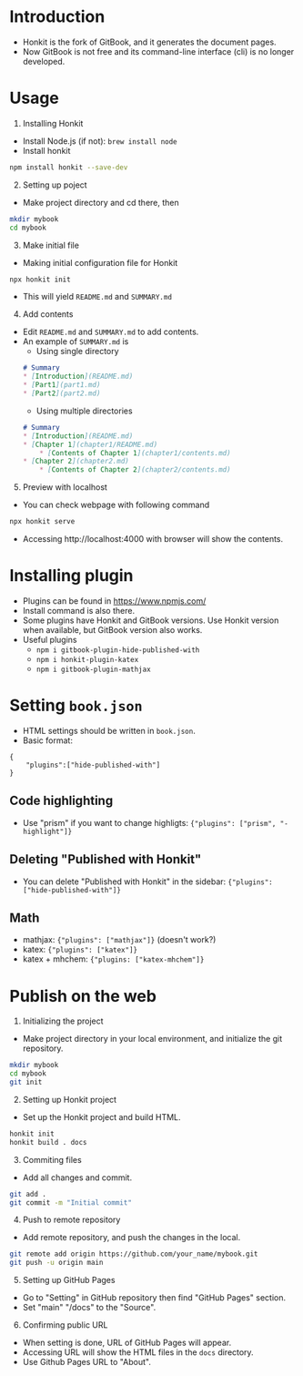 # Introduction
* Honkit is the fork of GitBook, and it generates the document pages.
* Now GitBook is not free and its command-line interface (cli) is no longer developed.

# Usage
1. Installing Honkit
* Install Node.js (if not): `brew install node`
* Install honkit
```bash
npm install honkit --save-dev
```

2. Setting up poject
* Make project directory and cd there, then
```bash
mkdir mybook
cd mybook
```

3. Make initial file
* Making initial configuration file for Honkit
```bash
npx honkit init
```
* This will yield `README.md` and `SUMMARY.md`

4. Add contents
* Edit `README.md` and `SUMMARY.md` to add contents.
* An example of `SUMMARY.md` is
    + Using single directory
    ```markdown
    # Summary
    * [Introduction](README.md)
    * [Part1](part1.md)
    * [Part2](part2.md)
    ```
    + Using multiple directories
    ```markdown
    # Summary
    * [Introduction](README.md)
    * [Chapter 1](chapter1/README.md)
        * [Contents of Chapter 1](chapter1/contents.md)
    * [Chapter 2](chapter2.md)
        * [Contents of Chapter 2](chapter2/contents.md)
  ```

5. Preview with localhost
* You can check webpage with following command
```bash
npx honkit serve
```
* Accessing http://localhost:4000 with browser will show the contents.

# Installing plugin
* Plugins can be found in https://www.npmjs.com/
* Install command is also there.
* Some plugins have Honkit and GitBook versions. Use Honkit version when available, but GitBook version also works.
* Useful plugins
  + `npm i gitbook-plugin-hide-published-with`
  + `npm i honkit-plugin-katex`
  + `npm i gitbook-plugin-mathjax`

# Setting `book.json`
* HTML settings should be written in `book.json`.
* Basic format:

```
{
    "plugins":["hide-published-with"]
}
```

## Code highlighting
* Use "prism" if you want to change highligts: `{"plugins": ["prism", "-highlight"]}`

## Deleting "Published with Honkit"
* You can delete "Published with Honkit" in the sidebar: `{"plugins": ["hide-published-with"]}`

## Math
* mathjax: `{"plugins": ["mathjax"]}` (doesn't work?)
* katex: `{"plugins": ["katex"]}`
* katex + mhchem: `{"plugins: ["katex-mhchem"]}`

# Publish on the web
1. Initializing the project
* Make project directory in your local environment, and initialize the git repository.
```bash
mkdir mybook
cd mybook
git init
```

2. Setting up Honkit project
* Set up the Honkit project and build HTML.
```bash
honkit init
honkit build . docs
```

3. Commiting files
* Add all changes and commit.
```bash
git add .
git commit -m "Initial commit"
```

4. Push to remote repository
* Add remote repository, and push the changes in the local.
```bash
git remote add origin https://github.com/your_name/mybook.git
git push -u origin main
```

5. Setting up GitHub Pages
* Go to "Setting" in GitHub repository then find "GitHub Pages" section.
* Set "main" "/docs" to the "Source".

6. Confirming public URL
* When setting is done, URL of GitHub Pages will appear.
* Accessing URL will show the HTML files in the `docs` directory.
* Use Github Pages URL to "About".
